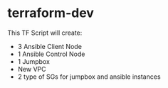 # terraform-dev

This TF Script will create:

- 3 Ansible Client Node
- 1 Ansible Control Node
- 1 Jumpbox
- New VPC
- 2 type of SGs for jumpbox and ansible instances
